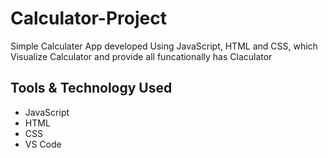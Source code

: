 # Calculator-Project
Simple Calculater App developed Using JavaScript, HTML and CSS, which Visualize Calculator and provide all funcationally has Claculator

## Tools & Technology Used
- JavaScript
- HTML
- CSS
- VS Code
